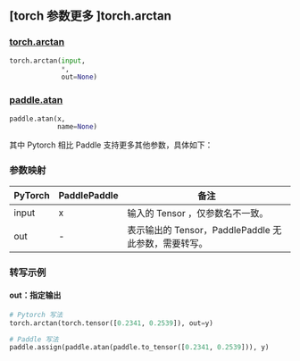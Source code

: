 ## [torch 参数更多 ]torch.arctan

### [torch.arctan](https://pytorch.org/docs/stable/generated/torch.arctan.html#torch.arctan)

```python
torch.arctan(input,
             *,
             out=None)
```

### [paddle.atan](https://www.paddlepaddle.org.cn/documentation/docs/zh/api/paddle/atan_cn.html#atan)

```python
paddle.atan(x,
            name=None)
```

其中 Pytorch 相比 Paddle 支持更多其他参数，具体如下：

### 参数映射
| PyTorch       | PaddlePaddle | 备注                                                   |
| ------------- | ------------ | ------------------------------------------------------ |
| input         | x            | 输入的 Tensor ，仅参数名不一致。                                      |
| out           | -            | 表示输出的 Tensor，PaddlePaddle 无此参数，需要转写。               |


### 转写示例
#### out：指定输出
```python
# Pytorch 写法
torch.arctan(torch.tensor([0.2341, 0.2539]), out=y)

# Paddle 写法
paddle.assign(paddle.atan(paddle.to_tensor([0.2341, 0.2539])), y)
```
